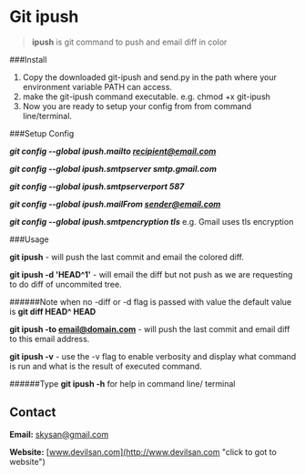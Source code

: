 # Git ipush



> **ipush** is git command to push and email diff in color

###Install
1. Copy the downloaded git-ipush and send.py in the path where your environment variable PATH can access.
2. make the git-ipush command executable. e.g.
	chmod +x git-ipush
3. Now you are ready to setup your config from from command line/terminal.


###Setup Config

***git config --global ipush.mailto recipient@email.com***

***git config --global ipush.smtpserver smtp.gmail.com***

***git config --global ipush.smtpserverport 587***

***git config --global ipush.mailFrom sender@email.com***

***git config --global ipush.smtpencryption tls*** 
e.g. Gmail uses tls encryption


###Usage

**git ipush** - will push the last commit and email the colored diff.

**git ipush -d 'HEAD^1'** - will email the diff but not push as we are requesting to do diff of uncommited tree.

######Note
when no -diff or -d flag is passed with value the default value is **git diff HEAD^ HEAD**


**git ipush -to email@domain.com** - will push the last commit and email diff to this email address.

 **git ipush -v** - use the -v flag to enable verbosity and display what command is run and what is the result of executed command.

######Type **git ipush -h** for help in command line/ terminal
 
## Contact

**Email:** <skysan@gmail.com>

**Website:** [www.devilsan.com](http://www.devilsan.com "click to got to website")